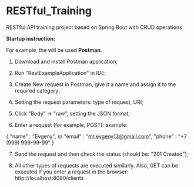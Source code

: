 # RESTful_Training
RESTful API training project based on Spring Boot with CRUD operations

**Startup instruction:**

For example, the will be used **Postman**.

1) Download and install Postman application;

2) Run "RestExampleApplication" in IDE;

3) Create New request in Postman, give it a name and assign it to the required category;

4) Setting the request parameters: type of request, URI;

5) Click "Body" -> "raw", setting the JSON format;

6) Enter a request (for example, POST):
example:

{
"name" : "Evgeny", \\n
"email" : "mr.evgeny13@gmail.com",
"phone" : "+7 (999) 999-99-99"
}

7) Send the request and then check the status (should be: "201 Created");

8) All other types of requests are executed similarly. Also, GET can be executed if you enter a request in the browser: http://localhost:8080/clients
